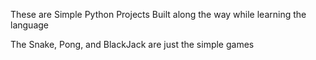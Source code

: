 These are Simple Python Projects Built along the way while learning the language

The Snake, Pong, and BlackJack are just the simple games
